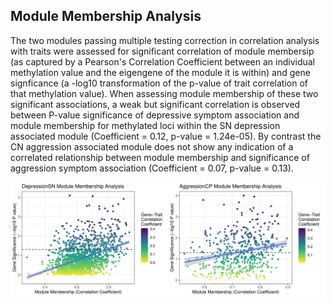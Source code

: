## Module Membership Analysis

The two modules passing multiple testing correction in correlation analysis with traits were assessed for significant correlation of module membersip (as captured by a Pearson's Correlation Coefficient between an individual methylation value and the eigengene of the module it is within) and gene signficance (a -log10 transformation of the p-value of trait correlation of that methylation value). When assessing module membership of these two significant associations, a weak but significant correlation is observed between P-value significance of depressive symptom association and module membership for methylated loci within the SN depression associated module (Coefficient = 0.12, p-value = 1.24e-05). By contrast the CN aggression associated module does not show any indication of a correlated relationship between module membership and significance of aggression symptom association (Coefficient = 0.07, p-value = 0.13).

![Image](https://github.com/JoshHarveyGit/PD_TraitNetworkAnalysis/blob/main/SupplementaryMaterial/Results/MManalysis.png?raw=true)

